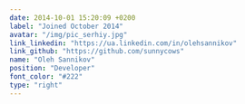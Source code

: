 ```yaml
---
date: 2014-10-01 15:20:09 +0200
label: "Joined October 2014"
avatar: "/img/pic_serhiy.jpg"
link_linkedin: "https://ua.linkedin.com/in/olehsannikov"
link_github: "https://github.com/sunnycows"
name: "Oleh Sannikov"
position: "Developer"
font_color: "#222"
type: "right"
---
```

